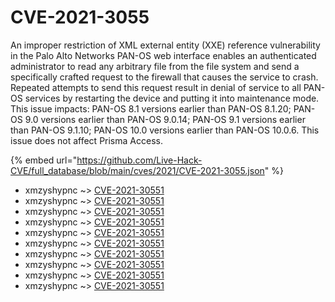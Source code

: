 # CVE-2021-3055

An improper restriction of XML external entity (XXE) reference vulnerability in the Palo Alto Networks PAN-OS web interface enables an authenticated administrator to read any arbitrary file from the file system and send a specifically crafted request to the firewall that causes the service to crash. Repeated attempts to send this request result in denial of service to all PAN-OS services by restarting the device and putting it into maintenance mode. This issue impacts: PAN-OS 8.1 versions earlier than PAN-OS 8.1.20; PAN-OS 9.0 versions earlier than PAN-OS 9.0.14; PAN-OS 9.1 versions earlier than PAN-OS 9.1.10; PAN-OS 10.0 versions earlier than PAN-OS 10.0.6. This issue does not affect Prisma Access.

{% embed url="https://github.com/Live-Hack-CVE/full_database/blob/main/cves/2021/CVE-2021-3055.json" %}


* xmzyshypnc ~> [CVE-2021-30551](https://www.alice-snow.ru/2021/database/cve-2021-3055/cve-2021-30551-xmzyshypnc)
* xmzyshypnc ~> [CVE-2021-30551](https://www.alice-snow.ru/2021/database/cve-2021-3055/cve-2021-30551-xmzyshypnc)
* xmzyshypnc ~> [CVE-2021-30551](https://www.alice-snow.ru/2021/database/cve-2021-3055/cve-2021-30551-xmzyshypnc)
* xmzyshypnc ~> [CVE-2021-30551](https://www.alice-snow.ru/2021/database/cve-2021-3055/cve-2021-30551-xmzyshypnc)
* xmzyshypnc ~> [CVE-2021-30551](https://www.alice-snow.ru/2021/database/cve-2021-3055/cve-2021-30551-xmzyshypnc)
* xmzyshypnc ~> [CVE-2021-30551](https://www.alice-snow.ru/2021/database/cve-2021-3055/cve-2021-30551-xmzyshypnc)
* xmzyshypnc ~> [CVE-2021-30551](https://www.alice-snow.ru/2021/database/cve-2021-3055/cve-2021-30551-xmzyshypnc)
* xmzyshypnc ~> [CVE-2021-30551](https://www.alice-snow.ru/2021/database/cve-2021-3055/cve-2021-30551-xmzyshypnc)
* xmzyshypnc ~> [CVE-2021-30551](https://www.alice-snow.ru/2021/database/cve-2021-3055/cve-2021-30551-xmzyshypnc)
* xmzyshypnc ~> [CVE-2021-30551](https://www.alice-snow.ru/2021/database/cve-2021-3055/cve-2021-30551-xmzyshypnc)